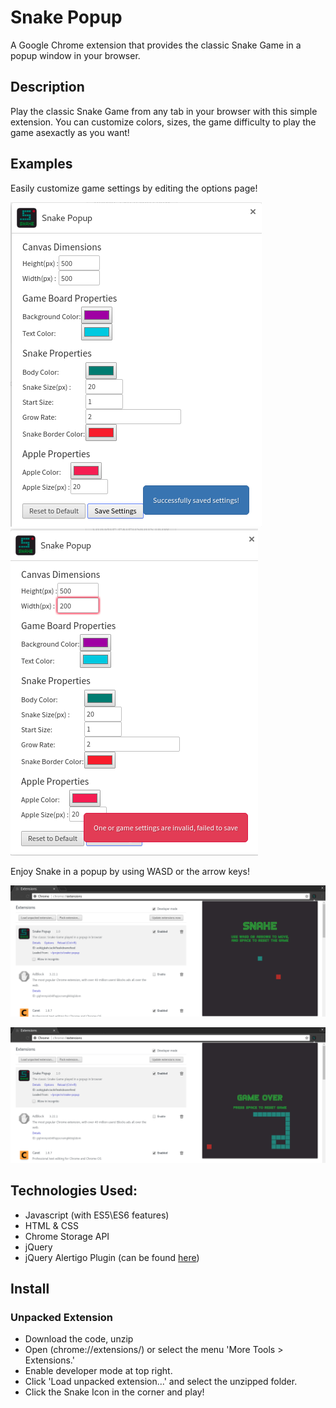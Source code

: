 # Snake Popup
A Google Chrome extension that provides the classic Snake Game in a popup window in your browser.

## Description
Play the classic Snake Game from any tab in your browser with this simple extension. You can customize colors, sizes, the game difficulty to play the game asexactly as you want!

## Examples
Easily customize game settings by editing the options page!

![Successfully save custom game settings](./images/demo_images/snake_save_success.png?raw=true "Succesfully save custom settings")
![Failed to save setting due to bad settings.](./images/demo_images/snake_save_failed.png?raw=true "Failure to save custom settings")

Enjoy Snake in a popup by using WASD or the arrow keys!

![Start Game text displayed](./images/demo_images/snake_default_demo.png "Start menu for the snake game")

![Game Over screen](./images/demo_images/snake_game_over.png "Game Over menu for snake game")

## Technologies Used:
- Javascript (with ES5\ES6 features)
- HTML & CSS
- Chrome Storage API
- jQuery
- jQuery Alertigo Plugin (can be found [here](https://github.com/TetrisSmalls/Alertigo))

## Install

### Unpacked Extension
* Download the code, unzip
* Open (chrome://extensions/) or select the menu 'More Tools > Extensions.'
* Enable developer mode at top right.
* Click 'Load unpacked extension...' and select the unzipped folder.
* Click the Snake Icon in the corner and play!

